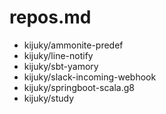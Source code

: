 # repos.md

- kijuky/ammonite-predef
- kijuky/line-notify
- kijuky/sbt-yamory
- kijuky/slack-incoming-webhook
- kijuky/springboot-scala.g8
- kijuky/study
